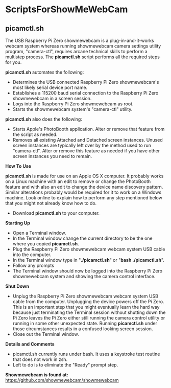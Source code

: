 # ScriptsForShowMeWebCam

## picamctl.sh

The USB Raspberry Pi Zero showmewebcam is a plug-in-and-it-works webcam system whereas running showmewebcam camera settings utility program, "camera-ctl", requires arcane technical skills to perform a multistep process. The **picamctl.sh** script performs all the required steps for you.

**picamctl.sh** automates the following:
* Determines the USB connected Raspberry Pi Zero showmewebcam's most likely serial device port name.
* Establishes a 115200 baud serial connection to the Raspberry Pi Zero showmewebcam in a screen session.
* Logs into the Raspberry Pi Zero showmewebcam as root.
* Starts the showmewebcam system's "camera-ctl" utility.

**picamctl.sh** also does the following:

- Starts Apple's PhotoBooth application. Alter or remove that feature from the script as needed.
- Removes all existing Attached and Detached screen instances. Unused screen instances are typically left over by the method used to run "camera-ctl". Alter or remove this feature as needed if you have other screen instances you need to remain.

**How To Use**

**picamctl.sh** is made for use on an Apple OS X computer. It probably works on a Linux machine with an edit to remove or change the PhotoBooth feature and with also an edit to change the device name discovery pattern. Similar alterations probably would be required for it to work on a Windows machine. Look online to explain how to perform any step mentioned below that you might not already know how to do.

* Download **picamctl.sh** to your computer.

**Starting Up**
* Open a Terminal window.
* In the Terminal window change the current directory to be the one where you copied **picamctl.sh**.
* Plug the Raspberry Pi Zero showmewebcam webcam system USB cable into the computer.
* In the Terminal window type in "**./picamctl.sh**" or "**bash ./picamctl.sh**".
* Follow any prompts
* The Terminal window should now be logged into the Raspberry Pi Zero showmewebcam system and showing the camera control interface.

**Shut Down**
* Unplug the Raspberry Pi Zero showmewebcam webcam system USB cable from the computer. Unplugging the device powers off the Pi Zero. This is an important step that you might eventually learn the hard way because just terminating the Terminal session without shutting down the Pi Zero leaves the Pi Zero either still running the camera control utility or running in some other unexpected state. Running **picamctl.sh** under those circumstances results in a confused looking screen session.
* Close out the Terminal window.

**Details and Comments**
* picamctl.sh currently runs under bash. It uses a keystroke test routine that does not work in zsh.
* Left to do is to eliminate the "Ready" prompt step.

**Showmewebcam is found at:**
<https://github.com/showmewebcam/showmewebcam>
